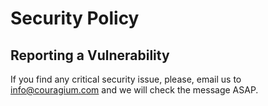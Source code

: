 # Security Policy

## Reporting a Vulnerability

If you find any critical security issue, please, email us to info@couragium.com and we will check the message ASAP.
